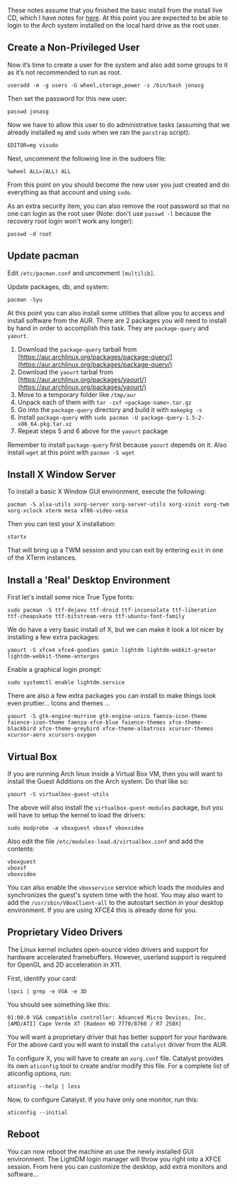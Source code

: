 <!-- title: Arch Linux Post Install Notes -->

These notes assume that you finished the basic install from the install live CD,
which I have notes for [here][id1]. At this point you are expected to be able to
login to the Arch system installed on the local hard drive as the root user.

## Create a Non-Privileged User ##

Now it’s time to create a user for the system and also add some groups to it as
it’s not recommended to run as root.

    useradd -m -g users -G wheel,storage,power -s /bin/bash jonasg

Then set the password for this new user:

    passwd jonasg

Now we have to allow this user to do administrative tasks (assuming that we
already installed `mg` and `sudo` when we ran the `pacstrap` script):

    EDITOR=mg visudo

Next, uncomment the following line in the sudoers file:

    %wheel ALL=(ALL) ALL

From this point on you should become the new user you just created and do
everything as that account and using `sudo`.

As an extra security item, you can also remove the root password so that no one
can login as the root user (Note: don't use `passwd -l` because the recovery
root login won't work any longer):

    passwd -d root

## Update pacman ##

Edit `/etc/pacman.conf` and uncomment `[multilib]`.

Update packages, db, and system:

    pacman -Syu

At this point you can also install some utilities that allow you to access and
install software from the AUR. There are 2 packages you will need to install by
hand in order to accomplish this task. They are `package-query` and `yaourt`.

1. Download the `package-query` tarball from [https://aur.archlinux.org/packages/package-query/](https://aur.archlinux.org/packages/package-query/)
2. Download the `yaourt` tarbal from [https://aur.archlinux.org/packages/yaourt/](https://aur.archlinux.org/packages/yaourt/)
3. Move to a temporary folder like `/tmp/aur`
4. Unpack each of them with `tar -zxf <package-name>.tar.gz`
5. Go into the `package-query` directory and build it with `makepkg -s`
6. Install `package-query` with `sudo pacman -U package-query-1.5-2-x86_64.pkg.tar.xz`
7. Repeat steps 5 and 6 above for the `yaourt` package

Remember to install `package-query` first because `yaourt` depends on it. Also
install `wget` at this point with `pacman -S wget`

## Install X Window Server ##

To install a basic X Window GUI environment, execute the following:

    pacman -S alsa-utils xorg-server xorg-server-utils xorg-xinit xorg-twm xorg-xclock xterm mesa xf86-video-vesa

Then you can test your X installation:

    startx

That will bring up a TWM session and you can exit by entering `exit` in one of
the XTerm instances.

## Install a 'Real' Desktop Environment ##

First let's install some nice True Type fonts:

    sudo pacman -S ttf-dejavu ttf-droid ttf-inconsolata ttf-liberation ttf-cheapskate ttf-bitstream-vera ttf-ubuntu-font-family

We do have a very basic install of X, but we can make it look a lot nicer by
installing a few extra packages:

    yaourt -S xfce4 xfce4-goodies gamin lightdm lightdm-webkit-greeter lightdm-webkit-theme-antergos

Enable a graphical login prompt:

    sudo systemctl enable lightdm.service

There are also a few extra packages you can install to make things look even
pruttier... Icons and themes ...

    yaourt -S gtk-engine-murrine gtk-engine-unico faenza-icon-theme faience-icon-theme faenza-xfce-blue faience-themes xfce-theme-blackbird xfce-theme-greybird xfce-theme-albatross xcursor-themes xcursor-aero xcursors-oxygen

## Virtual Box ##

If you are running Arch linux inside a Virtual Box VM, then you will want to
install the Guest Additions on the Arch system. Do that like so:

    yaourt -S virtualbox-guest-utils

The above will also install the `virtualbox-guest-modules` package, but you will
have to setup the kernel to load the drivers:

    sudo modprobe -a vboxguest vboxsf vboxvideo

Also edit the file `/etc/modules-load.d/virtualbox.conf` and add the contents:

    vboxguest
    vboxsf
    vboxvideo

You can also enable the `vboxservice` service which loads the modules and
synchronizes the guest's system time with the host. You may also want to add the
`/usr/sbin/VBoxClient-all` to the autostart section in your desktop
environment. If you are using XFCE4 this is already done for you.

## Proprietary Video Drivers ##

The Linux kernel includes open-source video drivers and support for hardware
accelerated framebuffers. However, userland support is required for OpenGL and
2D acceleration in X11.

First, identify your card:

    lspci | grep -e VGA -e 3D

You should see something like this:

    01:00.0 VGA compatible controller: Advanced Micro Devices, Inc. [AMD/ATI] Cape Verde XT [Radeon HD 7770/8760 / R7 250X]

You will want a proprietary driver that has better support for your
hardware. For the above card you will want to install the `catalyst` driver from
the AUR.

To configure X, you will have to create an `xorg.conf` file. Catalyst provides
its own `aticonfig` tool to create and/or modify this file. For a complete list
of aticonfig options, run:

    aticonfig --help | less

Now, to configure Catalyst. If you have only one monitor, run this:

    aticonfig --initial

## Reboot ##

You can now reboot the machine an use the newly installed GUI environment. The
LightDM login manager will throw you right into a XFCE session. From here you can
customize the desktop, add extra monitors and software...


[id1]: ArchInstallNotes.html "Personal Arch Installation Notes"
